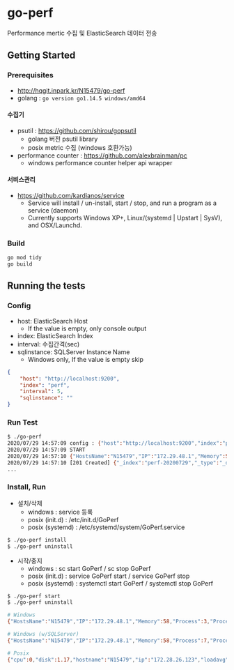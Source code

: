 
# go-perf
Performance mertic 수집 및 ElasticSearch 데이터 전송 

## Getting Started

### Prerequisites
- http://hqgit.inpark.kr/N15479/go-perf
- golang : `go version go1.14.5 windows/amd64`

#### 수집기 
- psutil : https://github.com/shirou/gopsutil
  - golang 버전 psutil library 
  - posix metric 수집 (windows 호환가능)
- performance counter : https://github.com/alexbrainman/pc
  - windows performance counter helper api wrapper 

#### 서비스관리 
- https://github.com/kardianos/service
  - Service will install / un-install, start / stop, and run a program as a service (daemon)
  - Currently supports Windows XP+, Linux/(systemd | Upstart | SysV), and OSX/Launchd.

### Build

```sh
go mod tidy 
go build 
```

## Running the tests

### Config
- host: ElasticSearch Host 
  - If the value is empty, only console output
- index: ElasticSearch Index 
- interval: 수집간격(sec)
- sqlinstance: SQLServer Instance Name
  - Windows only, If the value is empty skip

```json
{
	"host": "http://localhost:9200",
	"index": "perf",
	"interval": 5,
	"sqlinstance": ""
}
```

### Run Test

```sh
$ ./go-perf 
2020/07/29 14:57:09 config : {"host":"http://localhost:9200","index":"perf","interval":5,"sqlinstance":""}
2020/07/29 14:57:09 START
2020/07/29 14:57:10 {"HostsName":"N15479","IP":"172.29.48.1","Memory":57,"Process":9,"ProcessorQueueLength":3,"TimeStamp":"2020-07-29 14:57:10"}
2020/07/29 14:57:10 [201 Created] {"_index":"perf-20200729","_type":"_doc","_id":"nnklmXMBCjdbPcrUavha","_version":1,"result":"created","forced_refresh":true,"_shards":{"total":2,"successful":1,"failed":0},"_seq_no":242,"_primary_term":1}
...
```

### Install, Run
- 설치/삭제
  - windows : service 등록 
  - posix (init.d) : /etc/init.d/GoPerf
  - posix (systemd) : /etc/systemd/system/GoPerf.service

```sh
$ ./go-perf install 
$ ./go-perf uninstall 
```

- 시작/중지
  - windows : sc start GoPerf / sc stop GoPerf 
  - posix (init.d) : service GoPerf start / service GoPerf stop 
  - posix (systemd) : systemctl start GoPerf / systemctl stop GoPerf

```sh
$ ./go-perf start 
$ ./go-perf uninstall 
```

```sh
# Windows 
{"HostsName":"N15479","IP":"172.29.48.1","Memory":58,"Process":3,"ProcessorQueueLength":0,"TimeStamp":"2020-07-29 15:17:36"}

# Windows (w/SQLServer)
{"HostsName":"N15479","IP":"172.29.48.1","Memory":58,"Process":7,"ProcessorQueueLength":0,"TimeStamp":"2020-07-29 15:18:38","BatchRequests":0,"UserConnections":1}

# Posix 
{"cpu":0,"disk":1.17,"hostname":"N15479","ip":"172.28.26.123","loadavg":0.02,"mem":14.93,"swap":0,"timestamp":"2020-07-29 15:19:19"}
```